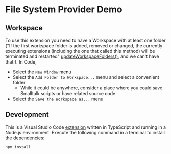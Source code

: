 # File System Provider Demo

## Workspace

To use this extension you need to have a Workspace with at least one folder ("If the first workspace folder is added, removed or changed, the currently executing extensions (including the one that called this method) will be terminated and restarted" [updateWorkspaceFolders()](https://code.visualstudio.com/api/references/vscode-api#workspace.updateWorkspaceFolders), and we can't have that!). In Code,
* Select the `New Window` menu
* Select the `Add Folder to Workspace...` menu and select a convenient folder
  * While it could be anywhere, consider a place where you could save Smalltalk scripts or have related source code
* Select the `Save the Workspace as...` menu

## Development

This is a Visual Studio Code [extension](https://code.visualstudio.com/api) written in TypeScript and running in a Node.js environment. Execute the following command in a terminal to install the dependencies:

```
npm install
```

